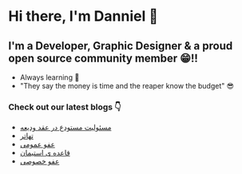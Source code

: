 # Hi there, I'm Danniel 👋 

## I'm a Developer, Graphic Designer & a proud open source community member 😁!!

- Always learning 🧐
- "They say the money is time and the reaper know the budget" 😎

### Check out our latest blogs 👇

<!-- BLOG-POST-LIST:START -->
- [مسئولیت مستودع در عقد ودیعه](https://hesabraslaw.com/blog/%D9%85%D8%B3%D8%A6%D9%88%D9%84%DB%8C%D8%AA-%D9%85%D8%B3%D8%AA%D9%88%D8%AF%D8%B9-%D8%AF%D8%B1-%D8%B9%D9%82%D8%AF-%D9%88%D8%AF%DB%8C%D8%B9%D9%87/)
- [تهاتر](https://hesabraslaw.com/blog/%D8%AA%D9%87%D8%A7%D8%AA%D8%B1/)
- [عفو عمومی](https://hesabraslaw.com/blog/%D8%B9%D9%81%D9%88-%D8%B9%D9%85%D9%88%D9%85%DB%8C/)
- [قاعده ی استیمان](https://hesabraslaw.com/blog/%D8%A8%D8%B1%D8%B1%D8%B3%DB%8C-%D8%AE%D9%88%D8%AF%DA%A9%D8%B4%DB%8C-%D8%AF%D8%B1-%D9%86%D8%B8%D8%A7%D9%85-%D8%A7%DB%8C%D8%B1%D8%A7%D9%86/)
- [عفو خصوصی](https://hesabraslaw.com/blog/%D8%B9%D9%81%D9%88-%D8%AE%D8%B5%D9%88%D8%B5%DB%8C/)
<!-- BLOG-POST-LIST:END -->
